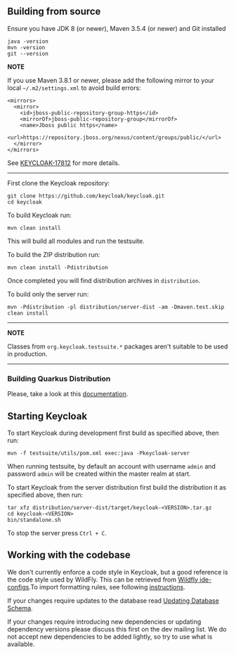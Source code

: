 ## Building from source

Ensure you have JDK 8 (or newer), Maven 3.5.4 (or newer) and Git installed

    java -version
    mvn -version
    git --version

**NOTE**

If you use Maven 3.8.1 or newer, please add the following mirror to your local
`~/.m2/settings.xml` to avoid build errors:
```
<mirrors>
  <mirror>
    <id>jboss-public-repository-group-https</id>
    <mirrorOf>jboss-public-repository-group</mirrorOf>
    <name>Jboss public https</name>
    <url>https://repository.jboss.org/nexus/content/groups/public/</url>
  </mirror>
</mirrors>
```
See [KEYCLOAK-17812](https://issues.redhat.com/browse/KEYCLOAK-17812) for more details.

---    
First clone the Keycloak repository:
    
    git clone https://github.com/keycloak/keycloak.git
    cd keycloak
    
To build Keycloak run:

    mvn clean install
    
This will build all modules and run the testsuite. 

To build the ZIP distribution run:

    mvn clean install -Pdistribution
    
Once completed you will find distribution archives in `distribution`.

To build only the server run:

    mvn -Pdistribution -pl distribution/server-dist -am -Dmaven.test.skip clean install

---
**NOTE**

Classes from `org.keycloak.testsuite.*` packages aren't suitable to be used in production.

---

### Building Quarkus Distribution

Please, take a look at this [documentation](../quarkus/README.md).

## Starting Keycloak

To start Keycloak during development first build as specified above, then run:

    mvn -f testsuite/utils/pom.xml exec:java -Pkeycloak-server 

When running testsuite, by default an account with username `admin` and password `admin` will be created within the master realm at start.

To start Keycloak from the server distribution first build the distribution it as specified above, then run:

    tar xfz distribution/server-dist/target/keycloak-<VERSION>.tar.gz
    cd keycloak-<VERSION>
    bin/standalone.sh
    
To stop the server press `Ctrl + C`.


## Working with the codebase

We don't currently enforce a code style in Keycloak, but a good reference is the code style used by WildFly. This can be 
retrieved from [Wildfly ide-configs](https://github.com/wildfly/wildfly-core/tree/master/ide-configs).To import formatting 
rules, see following [instructions](http://community.jboss.org/wiki/ImportFormattingRules).

If your changes require updates to the database read [Updating Database Schema](updating-database-schema.md).

If your changes require introducing new dependencies or updating dependency versions please discuss this first on the
dev mailing list. We do not accept new dependencies to be added lightly, so try to use what is available.
